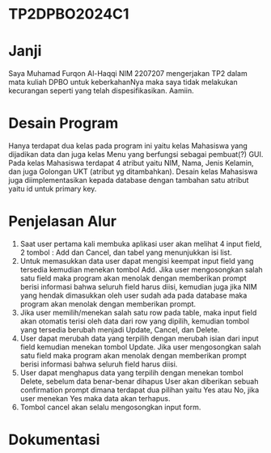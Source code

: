# TP2DPBO2024C1

# Janji
Saya Muhamad Furqon Al-Haqqi NIM 2207207 mengerjakan TP2 dalam mata kuliah DPBO
untuk keberkahanNya maka saya tidak melakukan kecurangan seperti yang telah dispesifikasikan. Aamiin.

# Desain Program
Hanya terdapat dua kelas pada program ini yaitu kelas Mahasiswa yang dijadikan data dan juga kelas Menu yang berfungsi sebagai pembuat(?) GUI.
Pada kelas Mahasiswa terdapat 4 atribut yaitu NIM, Nama, Jenis Kelamin, dan juga Golongan UKT (atribut yg ditambahkan).
Desain kelas Mahasiswa juga diimplementasikan kepada database dengan tambahan satu atribut yaitu id untuk primary key.

# Penjelasan Alur
1. Saat user pertama kali membuka aplikasi user akan melihat 4 input field, 2 tombol : Add dan Cancel, dan tabel yang menunjukkan isi list.
2. Untuk memasukkan data user dapat mengisi keempat input field yang tersedia kemudian menekan tombol Add. Jika user mengosongkan salah satu field maka program akan menolak dengan memberikan prompt berisi informasi bahwa seluruh field harus diisi, kemudian juga jika NIM yang hendak dimasukkan oleh user sudah ada pada database maka program akan menolak dengan memberikan prompt.
3. Jika user memilih/menekan salah satu row pada table, maka input field akan otomatis terisi oleh data dari row yang dipilih, kemudian tombol yang tersedia berubah menjadi Update, Cancel, dan Delete.
4. User dapat merubah data yang terpilih dengan merubah isian dari input field kemudian menekan tombol Update. Jika user mengosongkan salah satu field maka program akan menolak dengan memberikan prompt berisi informasi bahwa seluruh field harus diisi.
5. User dapat menghapus data yang terpilih dengan menekan tombol Delete, sebelum data benar-benar dihapus User akan diberikan sebuah confirmation prompt dimana terdapat dua pilihan yaitu Yes atau No, jika user menekan Yes maka data akan terhapus.
6. Tombol cancel akan selalu mengosongkan input form.

# Dokumentasi
